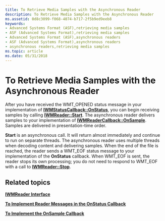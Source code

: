 ```yaml
---
title: To Retrieve Media Samples with the Asynchronous Reader
description: To Retrieve Media Samples with the Asynchronous Reader
ms.assetid: 0d8c3099-f068-4074-b717-2f5b9ed9eeb8
keywords:
- Advanced Systems Format (ASF),retrieving media samples
- ASF (Advanced Systems Format),retrieving media samples
- Advanced Systems Format (ASF),asynchronous readers
- ASF (Advanced Systems Format),asynchronous readers
- asynchronous readers,retrieving media samples
ms.topic: article
ms.date: 05/31/2018
---
```


# To Retrieve Media Samples with the Asynchronous Reader

After you have received the WMT\_OPENED status message in your implementation of [**IWMStatusCallback::OnStatus**](/windows/desktop/api/Wmsdkidl/nf-wmsdkidl-iwmstatuscallback-onstatus), you can begin receiving samples by calling [**IWMReader::Start**](/windows/desktop/api/Wmsdkidl/nf-wmsdkidl-iwmreader-start). The asynchronous reader delivers samples to your implementation of [**IWMReaderCallback::OnSample**](/windows/desktop/api/Wmsdkidl/nf-wmsdkidl-iwmreadercallback-onsample). Samples are delivered in presentation-time order.

**Start** is an asynchronous call. It will return almost immediately and continue to run on separate threads. The asynchronous reader uses multiple threads when decoding content and delivering samples. When the end of the file is reached, the reader sends a WMT\_EOF status message to your implementation of the **OnStatus** callback. When WMT\_EOF is sent, the reader stops its own processing; you do not need to respond to WMT\_EOF with a call to [**IWMReader::Stop**](/windows/desktop/api/Wmsdkidl/nf-wmsdkidl-iwmreader-stop).

## Related topics

<dl> <dt>

[**IWMReader Interface**](/windows/desktop/api/wmsdkidl/nn-wmsdkidl-iwmreader)
</dt> <dt>

[**To Implement Reader Messages in the OnStatus Callback**](to-implement-reader-messages-in-the-onstatus-callback.md)
</dt> <dt>

[**To Implement the OnSample Callback**](to-implement-the-onsample-callback.md)
</dt> </dl>

 

 




